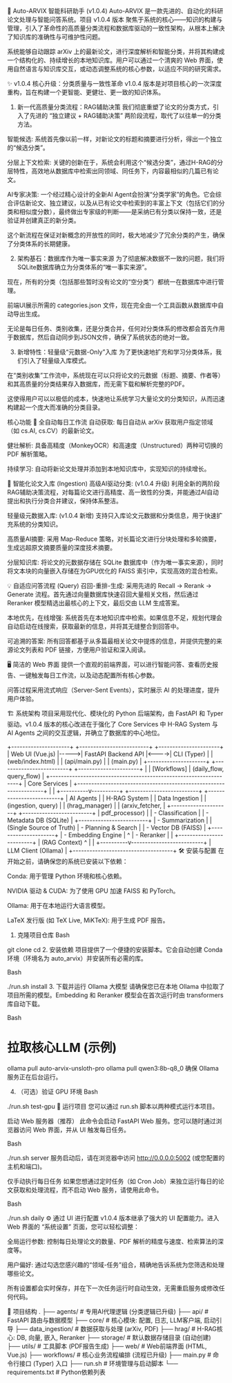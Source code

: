 🚀 Auto-ARVIX 智能科研助手 (v1.0.4)
Auto-ARVIX 是一款先进的、自动化的科研论文处理与智能问答系统。项目 v1.0.4 版本 聚焦于系统的核心——知识的构建与管理，引入了革命性的高质量分类流程和数据库驱动的一致性架构，从根本上解决了知识库的准确性与可维护性问题。

系统能够自动跟踪 arXiv 上的最新论文，进行深度解析和智能分类，并将其构建成一个结构化的、持续增长的本地知识库。用户可以通过一个清爽的 Web 界面，使用自然语言与知识库交互，或动态调整系统的核心参数，以适应不同的研究需求。

✨ v1.0.4 核心升级：分类质量与一致性革命
v1.0.4 版本是对项目核心的一次深度重构，旨在构建一个更智能、更健壮、更一致的知识体系。

1. 新一代高质量分类流程：RAG辅助决策
我们彻底重塑了论文的分类方式，引入了先进的 “独立建议 + RAG辅助决策” 两阶段流程，取代了以往单一的分类方法。

智能候选: 系统首先像以前一样，对新论文的标题和摘要进行分析，得出一个独立的“候选分类”。

分层上下文检索: 关键的创新在于，系统会利用这个“候选分类”，通过H-RAG的分层特性，高效地从数据库中检索出同领域、同任务下，内容最相似的几篇已有论文。

AI专家决策: 一个经过精心设计的全新AI Agent会扮演“分类学家”的角色。它会综合评估新论文、独立建议，以及从已有论文中检索到的丰富上下文（包括它们的分类和相似度分数），最终做出专家级的判断——是采纳已有分类以保持一致，还是验证并创建真正的新分类。

这个新流程在保证对新概念的开放性的同时，极大地减少了冗余分类的产生，确保了分类体系的长期健康。

2. 架构基石：数据库作为唯一事实来源
为了彻底解决数据不一致的问题，我们将 SQLite数据库确立为分类体系的“唯一事实来源”。

现在，所有的分类（包括那些暂时没有论文的“空分类”）都统一在数据库中进行管理。

前端UI展示所需的 categories.json 文件，现在完全由一个工具函数从数据库中自动导出生成。

无论是每日任务、类别收集，还是分类合并，任何对分类体系的修改都会首先作用于数据库，然后自动同步到JSON文件，确保了系统状态的绝对一致。

3. 新增特性：轻量级“元数据-Only”入库
为了更快速地扩充和学习分类体系，我们引入了轻量级入库模式。

在“类别收集”工作流中，系统现在可以只将论文的元数据（标题、摘要、作者等）和其高质量的分类结果存入数据库，而无需下载和解析完整的PDF。

这使得用户可以以极低的成本，快速地让系统学习大量论文的分类知识，从而迅速构建起一个庞大而准确的分类目录。

核心功能
🤖 全自动每日工作流
自动获取: 每日自动从 arXiv 获取用户指定领域（如 cs.AI, cs.CV）的最新论文。

健壮解析: 具备高精度（MonkeyOCR）和高速度（Unstructured）两种可切换的 PDF 解析策略。

持续学习: 自动将新论文处理并添加到本地知识库中，实现知识的持续增长。

🧠 智能化论文入库 (Ingestion)
高级AI驱动分类: (v1.0.4 升级) 利用全新的两阶段RAG辅助决策流程，对每篇论文进行高精度、高一致性的分类，并能通过AI自动提出和执行分类合并建议，保持体系整洁。

轻量级元数据入库: (v1.0.4 新增) 支持只入库论文元数据和分类信息，用于快速扩充系统的分类知识。

高质量AI摘要: 采用 Map-Reduce 策略，对长篇论文进行分块处理和多轮摘要，生成远超原文摘要质量的深度技术摘要。

分层知识库: 将论文的元数据存储在 SQLite 数据库中（作为唯一事实来源），同时将文本块的向量嵌入存储在为GPU优化的 FAISS 索引中，实现高效的混合检索。

💡 自适应问答流程 (Query)
召回-重排-生成: 采用先进的 Recall -> Rerank -> Generate 流程。首先通过向量数据库快速召回大量相关文档，然后通过 Reranker 模型精选出最核心的上下文，最后交由 LLM 生成答案。

本地优先，在线增强: 系统首先在本地知识库中检索。如果信息不足，规划代理会自动启动在线搜索，获取最新的信息，并将其无缝整合到回答中。

可追溯的答案: 所有回答都基于从多篇最相关论文中提炼的信息，并提供完整的来源论文列表和 PDF 链接，方便用户验证和深入阅读。

🖥️ 简洁的 Web 界面
提供一个直观的前端界面，可以进行智能问答、查看历史报告、一键触发每日工作流，以及动态配置所有核心参数。

问答过程采用流式响应（Server-Sent Events），实时展示 AI 的处理进度，提升用户体验。

🏗️ 系统架构
项目采用现代化、模块化的 Python 后端架构，由 FastAPI 和 Typer 驱动。v1.0.4 版本的核心改进在于强化了 Core Services 中 H-RAG System 与 AI Agents 之间的交互逻辑，并确立了数据库的中心地位。

+---------------------+      +-------------------------+      +----------------------+
|     Web UI (Vue.js) |----->|   FastAPI Backend API   |<---->|   CLI (Typer)        |
|    (web/index.html) |      |    (api/main.py)        |      |   (main.py)          |
+---------------------+      +-------------------------+      +----------------------+
                                       |
                                       | [Workflows]
                                       | (daily_flow, query_flow)
                                       |
           +------------------------------------------------------------------+
           |                           Core Services                          |
           +------------------------------------------------------------------+
           |                                                                  |
+----------v----------+    +-------------------------+    +-------------------------+
|     AI Agents       |    |     H-RAG System        |    |   Data Ingestion        |
| (ingestion, query)  |    |    (hrag_manager)       |    | (arxiv_fetcher,         |
+---------------------+    +-------------------------+    |  pdf_processor)         |
| - Classification    |    | - Metadata DB (SQLite)  |    +-------------------------+
| - Summarization     |    |   (Single Source of Truth)
| - Planning & Search |    | - Vector DB (FAISS)     |
+---------------------+    | - Embedding Engine      |
           ^               | - Reranker              |
           |               +-------------------------+
           | (RAG Context)            ^
           |                          |
+----------v--------------------------+
|      LLM Client (Ollama)           |
+------------------------------------+
🛠️ 安装与配置
在开始之前，请确保您的系统已安装以下依赖：

Conda: 用于管理 Python 环境和核心依赖。

NVIDIA 驱动 & CUDA: 为了使用 GPU 加速 FAISS 和 PyTorch。

Ollama: 用于在本地运行大语言模型。

LaTeX 发行版 (如 TeX Live, MiKTeX): 用于生成 PDF 报告。

1. 克隆项目仓库
Bash

git clone <your-repo-url>
cd <your-repo-directory>
2. 安装依赖
项目提供了一个便捷的安装脚本。它会自动创建 Conda 环境（环境名为 auto_arvix）并安装所有必需的库。

Bash

./run.sh install
3. 下载并运行 Ollama 大模型
请确保您已在本地 Ollama 中拉取了项目所需的模型。Embedding 和 Reranker 模型会在首次运行时由 transformers 库自动下载。

Bash

# 拉取核心LLM (示例)
ollama pull auto-arvix-unsloth-pro
ollama pull qwen3:8b-q8_0
确保 Ollama 服务正在后台运行。

4. （可选）验证 GPU 环境
Bash

./run.sh test-gpu
🚀 运行项目
您可以通过 run.sh 脚本以两种模式运行本项目。

启动 Web 服务器（推荐）
此命令会启动 FastAPI Web 服务。您可以随时通过浏览器访问 Web 界面，并从 UI 触发每日任务。

Bash

./run.sh server
服务启动后，请在浏览器中访问 http://0.0.0.0:5002 (或您配置的主机和端口)。

仅手动执行每日任务
如果您想通过定时任务（如 Cron Job）来独立运行每日的论文获取和处理流程，而不启动 Web 服务，请使用此命令。

Bash

./run.sh daily
⚙️ 通过 UI 进行配置
v1.0.4 版本继承了强大的 UI 配置能力。进入 Web 界面的 “系统设置” 页面，您可以轻松调整：

全局运行参数: 控制每日处理论文的数量、PDF 解析的精度与速度、检索算法的深度等。

用户偏好: 通过勾选您感兴趣的“领域-任务”组合，精确地告诉系统为您筛选和处理哪些论文。

所有设置都会实时保存，并在下一次任务运行时自动生效，无需重启服务或修改任何代码。

📂 项目结构
.
├── agents/              # 专用AI代理逻辑 (分类逻辑已升级)
├── api/                 # FastAPI 路由与数据模型
├── core/                # 核心模块: 配置, 日志, LLM客户端, 启动引导
├── data_ingestion/      # 数据获取与处理 (arXiv, PDF)
├── hrag/                # H-RAG核心: DB, 向量, 嵌入, Reranker
├── storage/             # 默认数据存储目录 (自动创建)
├── utils/               # 工具脚本 (PDF报告生成)
├── web/                 # Web前端界面 (HTML, Vue.js)
├── workflows/           # 核心业务流程编排 (流程已升级)
├── main.py              # 命令行接口 (Typer) 入口
├── run.sh               # 环境管理与启动脚本
└── requirements.txt     # Python依赖列表
